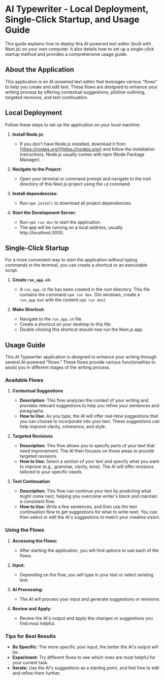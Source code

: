 # AI Typewriter - Local Deployment, Single-Click Startup, and Usage Guide

This guide explains how to deploy this AI-powered text editor (built with Next.js) on your own computer. It also details how to set up a single-click startup method and provides a comprehensive usage guide.

## About the Application

This application is an AI-powered text editor that leverages various "flows" to help you create and edit text. These flows are designed to enhance your writing process by offering contextual suggestions, plotline outlining, targeted revisions, and text continuation.

## Local Deployment

Follow these steps to set up the application on your local machine:

1.  **Install Node.js:**
    -   If you don't have Node.js installed, download it from [https://nodejs.org/](https://nodejs.org/) and follow the installation instructions. Node.js usually comes with npm (Node Package Manager).

2.  **Navigate to the Project:**
    -   Open your terminal or command prompt and navigate to the root directory of this Next.js project using the `cd` command.

3. **Install dependencies:**
    -   Run `npm install` to download all project dependencies.

4. **Start the Development Server:**
    - Run `npm run dev` to start the application.
    - The app will be running on a local address, usually http://localhost:3000.

## Single-Click Startup

For a more convenient way to start the application without typing commands in the terminal, you can create a shortcut or an executable script.

1.  **Create `run_app.sh`:**
    -   A `run_app.sh` file has been created in the root directory. This file contains the command `npm run dev`. (On windows, create a `run_app.bat` with the content `npm run dev`)

2. **Make Shortcut:**
    - Navigate to the `run_app.sh` file.
    - Create a shortcut on your desktop to this file.
    - Double clicking this shortcut should now run the Next.js app.

## Usage Guide

This AI Typewriter application is designed to enhance your writing through several AI-powered "flows." These flows provide various functionalities to assist you in different stages of the writing process.

### Available Flows

1.  **Contextual Suggestions**
    -   **Description:** This flow analyzes the context of your writing and provides relevant suggestions to help you refine your sentences and paragraphs.
    -   **How to Use:** As you type, the AI will offer real-time suggestions that you can choose to incorporate into your text. These suggestions can help improve clarity, coherence, and style.

2.  **Targeted Revisions**
    -   **Description:** This flow allows you to specify parts of your text that need improvement. The AI then focuses on those areas to provide targeted revisions.
    -   **How to Use:** Select a section of your text and specify what you want to improve (e.g., grammar, clarity, tone). The AI will offer revisions tailored to your specific needs.

3.  **Text Continuation**
    -   **Description:** This flow can continue your text by predicting what might come next, helping you overcome writer's block and maintain a consistent flow.
    -   **How to Use:** Write a few sentences, and then use the text continuation flow to get suggestions for what to write next. You can then select or edit the AI's suggestions to match your creative vision.

### Using the Flows

1.  **Accessing the Flows:**
    -   After starting the application, you will find options to use each of the flows.

2.  **Input:**
    -   Depending on the flow, you will type in your text or select existing text.

3.  **AI Processing:**
    -   The AI will process your input and generate suggestions or revisions.

4.  **Review and Apply:**
    -   Review the AI's output and apply the changes or suggestions you find most helpful.

### Tips for Best Results

-   **Be Specific:** The more specific your input, the better the AI's output will be.
-   **Experiment:** Try different flows to see which ones are most helpful for your current task.
-   **Iterate:** Use the AI's suggestions as a starting point, and feel free to edit and refine them further.